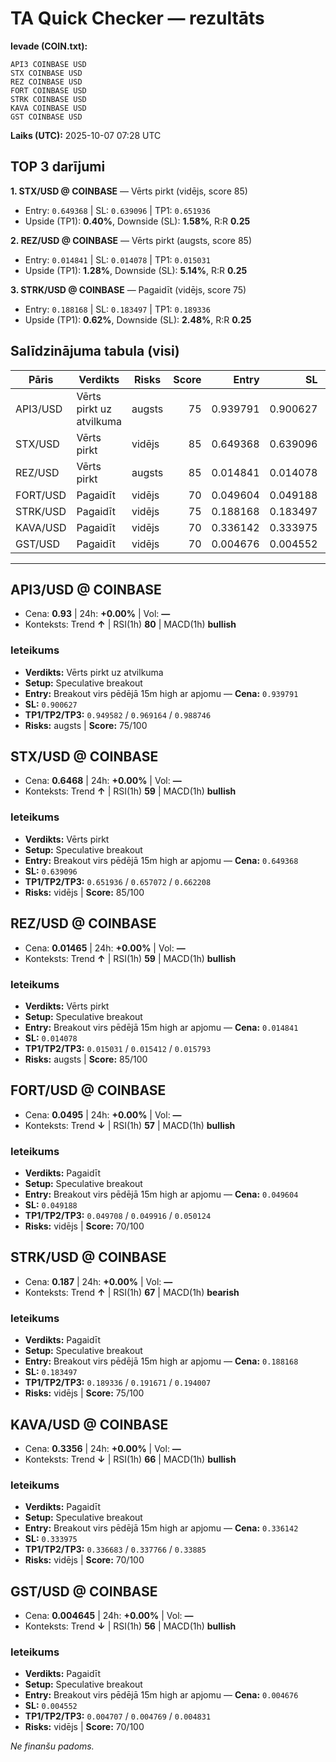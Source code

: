 # TA Quick Checker — rezultāts

**Ievade (COIN.txt):**
```
API3 COINBASE USD
STX COINBASE USD
REZ COINBASE USD
FORT COINBASE USD
STRK COINBASE USD
KAVA COINBASE USD
GST COINBASE USD
```
**Laiks (UTC):** 2025-10-07 07:28 UTC

## TOP 3 darījumi
**1. STX/USD @ COINBASE** — Vērts pirkt (vidējs, score 85)
- Entry: `0.649368` | SL: `0.639096` | TP1: `0.651936`
- Upside (TP1): **0.40%**, Downside (SL): **1.58%**, R:R **0.25**

**2. REZ/USD @ COINBASE** — Vērts pirkt (augsts, score 85)
- Entry: `0.014841` | SL: `0.014078` | TP1: `0.015031`
- Upside (TP1): **1.28%**, Downside (SL): **5.14%**, R:R **0.25**

**3. STRK/USD @ COINBASE** — Pagaidīt (vidējs, score 75)
- Entry: `0.188168` | SL: `0.183497` | TP1: `0.189336`
- Upside (TP1): **0.62%**, Downside (SL): **2.48%**, R:R **0.25**

## Salīdzinājuma tabula (visi)
| Pāris | Verdikts | Risks | Score | Entry | SL | TP1 | Upside% | Downside% | R:R | RSI(1h) | MACD | 24h% | Cena |
|---|---|---|---:|---:|---:|---:|---:|---:|---:|---:|---|---:|---:|
| API3/USD | Vērts pirkt uz atvilkuma | augsts | 75 | 0.939791 | 0.900627 | 0.949582 | 1.04% | 4.17% | 0.25 | 80 | bullish | +0.00% | 0.93 |
| STX/USD | Vērts pirkt | vidējs | 85 | 0.649368 | 0.639096 | 0.651936 | 0.40% | 1.58% | 0.25 | 59 | bullish | +0.00% | 0.6468 |
| REZ/USD | Vērts pirkt | augsts | 85 | 0.014841 | 0.014078 | 0.015031 | 1.28% | 5.14% | 0.25 | 59 | bullish | +0.00% | 0.01465 |
| FORT/USD | Pagaidīt | vidējs | 70 | 0.049604 | 0.049188 | 0.049708 | 0.21% | 0.84% | 0.25 | 57 | bullish | +0.00% | 0.0495 |
| STRK/USD | Pagaidīt | vidējs | 75 | 0.188168 | 0.183497 | 0.189336 | 0.62% | 2.48% | 0.25 | 67 | bearish | +0.00% | 0.187 |
| KAVA/USD | Pagaidīt | vidējs | 70 | 0.336142 | 0.333975 | 0.336683 | 0.16% | 0.64% | 0.25 | 66 | bullish | +0.00% | 0.3356 |
| GST/USD | Pagaidīt | vidējs | 70 | 0.004676 | 0.004552 | 0.004707 | 0.66% | 2.65% | 0.25 | 56 | bullish | +0.00% | 0.004645 |

---

## API3/USD @ COINBASE
- Cena: **0.93** | 24h: **+0.00%** | Vol: **—**
- Konteksts: Trend **↑** | RSI(1h) **80** | MACD(1h) **bullish**

### Ieteikums
- **Verdikts:** Vērts pirkt uz atvilkuma
- **Setup:** Speculative breakout
- **Entry:** Breakout virs pēdējā 15m high ar apjomu  — **Cena:** `0.939791`
- **SL:** `0.900627`
- **TP1/TP2/TP3:** `0.949582` / `0.969164` / `0.988746`
- **Risks:** augsts | **Score:** 75/100

## STX/USD @ COINBASE
- Cena: **0.6468** | 24h: **+0.00%** | Vol: **—**
- Konteksts: Trend **↑** | RSI(1h) **59** | MACD(1h) **bullish**

### Ieteikums
- **Verdikts:** Vērts pirkt
- **Setup:** Speculative breakout
- **Entry:** Breakout virs pēdējā 15m high ar apjomu  — **Cena:** `0.649368`
- **SL:** `0.639096`
- **TP1/TP2/TP3:** `0.651936` / `0.657072` / `0.662208`
- **Risks:** vidējs | **Score:** 85/100

## REZ/USD @ COINBASE
- Cena: **0.01465** | 24h: **+0.00%** | Vol: **—**
- Konteksts: Trend **↑** | RSI(1h) **59** | MACD(1h) **bullish**

### Ieteikums
- **Verdikts:** Vērts pirkt
- **Setup:** Speculative breakout
- **Entry:** Breakout virs pēdējā 15m high ar apjomu  — **Cena:** `0.014841`
- **SL:** `0.014078`
- **TP1/TP2/TP3:** `0.015031` / `0.015412` / `0.015793`
- **Risks:** augsts | **Score:** 85/100

## FORT/USD @ COINBASE
- Cena: **0.0495** | 24h: **+0.00%** | Vol: **—**
- Konteksts: Trend **↓** | RSI(1h) **57** | MACD(1h) **bullish**

### Ieteikums
- **Verdikts:** Pagaidīt
- **Setup:** Speculative breakout
- **Entry:** Breakout virs pēdējā 15m high ar apjomu  — **Cena:** `0.049604`
- **SL:** `0.049188`
- **TP1/TP2/TP3:** `0.049708` / `0.049916` / `0.050124`
- **Risks:** vidējs | **Score:** 70/100

## STRK/USD @ COINBASE
- Cena: **0.187** | 24h: **+0.00%** | Vol: **—**
- Konteksts: Trend **↑** | RSI(1h) **67** | MACD(1h) **bearish**

### Ieteikums
- **Verdikts:** Pagaidīt
- **Setup:** Speculative breakout
- **Entry:** Breakout virs pēdējā 15m high ar apjomu  — **Cena:** `0.188168`
- **SL:** `0.183497`
- **TP1/TP2/TP3:** `0.189336` / `0.191671` / `0.194007`
- **Risks:** vidējs | **Score:** 75/100

## KAVA/USD @ COINBASE
- Cena: **0.3356** | 24h: **+0.00%** | Vol: **—**
- Konteksts: Trend **↓** | RSI(1h) **66** | MACD(1h) **bullish**

### Ieteikums
- **Verdikts:** Pagaidīt
- **Setup:** Speculative breakout
- **Entry:** Breakout virs pēdējā 15m high ar apjomu  — **Cena:** `0.336142`
- **SL:** `0.333975`
- **TP1/TP2/TP3:** `0.336683` / `0.337766` / `0.33885`
- **Risks:** vidējs | **Score:** 70/100

## GST/USD @ COINBASE
- Cena: **0.004645** | 24h: **+0.00%** | Vol: **—**
- Konteksts: Trend **↓** | RSI(1h) **56** | MACD(1h) **bullish**

### Ieteikums
- **Verdikts:** Pagaidīt
- **Setup:** Speculative breakout
- **Entry:** Breakout virs pēdējā 15m high ar apjomu  — **Cena:** `0.004676`
- **SL:** `0.004552`
- **TP1/TP2/TP3:** `0.004707` / `0.004769` / `0.004831`
- **Risks:** vidējs | **Score:** 70/100

*Ne finanšu padoms.*
